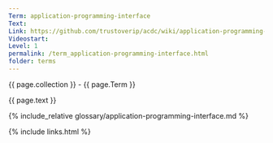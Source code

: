 ```yaml
---
Term: application-programming-interface
Text: 
Link: https://github.com/trustoverip/acdc/wiki/application-programming-interface
Videostart: 
Level: 1
permalink: /term_application-programming-interface.html
folder: terms
---
```


{{ page.collection }} - {{ page.Term }}

   {{ page.text }}

{% include_relative glossary/application-programming-interface.md %}

 {% include links.html %} 
